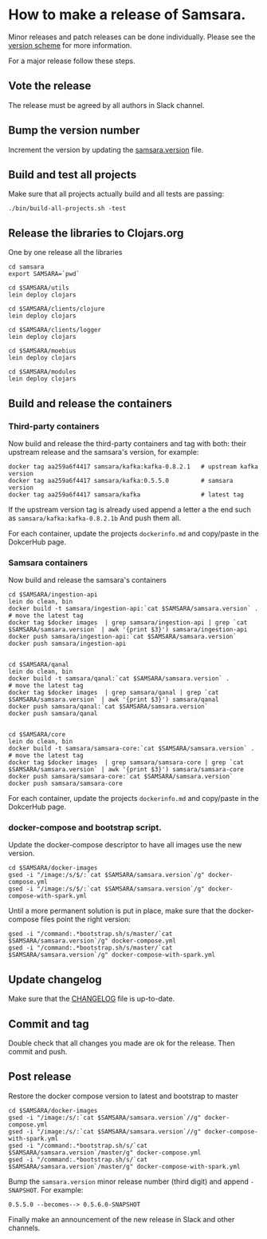 # How to make a release of Samsara.

Minor releases and patch releases can be done individually. Please see
the [version scheme](/VERSIONS.md) for more information.

For a major release follow these steps.

## Vote the release
The release must be agreed by all authors in Slack channel.

## Bump the version number
Increment the version by updating the [samsara.version](/samsara.version) file.


## Build and test all projects
Make sure that all projects actually build and all tests are passing:

    ./bin/build-all-projects.sh -test


## Release the libraries to Clojars.org

One by one release all the libraries

    cd samsara
    export SAMSARA=`pwd`

    cd $SAMSARA/utils
    lein deploy clojars

    cd $SAMSARA/clients/clojure
    lein deploy clojars

    cd $SAMSARA/clients/logger
    lein deploy clojars

    cd $SAMSARA/moebius
    lein deploy clojars

    cd $SAMSARA/modules
    lein deploy clojars


## Build and release the containers

### Third-party containers

Now build and release the third-party containers and tag with both:
their upstream release and the samsara's version, for example:

    docker tag aa259a6f4417 samsara/kafka:kafka-0.8.2.1   # upstream kafka version
    docker tag aa259a6f4417 samsara/kafka:0.5.5.0         # samsara version
    docker tag aa259a6f4417 samsara/kafka                 # latest tag

If the upstream version tag is already used append a letter a the end
such as `samsara/kafka:kafka-0.8.2.1b` And push them all.

For each container, update the projects `dockerinfo.md` and copy/paste
in the DokcerHub page.

### Samsara containers

Now build and release the samsara's containers

    cd $SAMSARA/ingestion-api
    lein do clean, bin
    docker build -t samsara/ingestion-api:`cat $SAMSARA/samsara.version` .
    # move the latest tag
    docker tag $docker images  | grep samsara/ingestion-api | grep `cat $SAMSARA/samsara.version` | awk '{print $3}') samsara/ingestion-api
    docker push samsara/ingestion-api:`cat $SAMSARA/samsara.version`
    docker push samsara/ingestion-api


    cd $SAMSARA/qanal
    lein do clean, bin
    docker build -t samsara/qanal:`cat $SAMSARA/samsara.version` .
    # move the latest tag
    docker tag $docker images  | grep samsara/qanal | grep `cat $SAMSARA/samsara.version` | awk '{print $3}') samsara/qanal
    docker push samsara/qanal:`cat $SAMSARA/samsara.version`
    docker push samsara/qanal


    cd $SAMSARA/core
    lein do clean, bin
    docker build -t samsara/samsara-core:`cat $SAMSARA/samsara.version` .
    # move the latest tag
    docker tag $docker images  | grep samsara/samsara-core | grep `cat $SAMSARA/samsara.version` | awk '{print $3}') samsara/samsara-core
    docker push samsara/samsara-core:`cat $SAMSARA/samsara.version`
    docker push samsara/samsara-core


For each container, update the projects `dockerinfo.md` and copy/paste
in the DokcerHub page.

### docker-compose and bootstrap script.

Update the docker-compose descriptor to have all images use the new version.

    cd $SAMSARA/docker-images
    gsed -i "/image:/s/$/:`cat $SAMSARA/samsara.version`/g" docker-compose.yml
    gsed -i "/image:/s/$/:`cat $SAMSARA/samsara.version`/g" docker-compose-with-spark.yml

Until a more permanent solution is put in place, make sure that the docker-compose
files point the right version:


    gsed -i "/command:.*bootstrap.sh/s/master/`cat $SAMSARA/samsara.version`/g" docker-compose.yml
    gsed -i "/command:.*bootstrap.sh/s/master/`cat $SAMSARA/samsara.version`/g" docker-compose-with-spark.yml

## Update changelog

Make sure that the [CHANGELOG](/changelog.md) file is up-to-date.

## Commit and tag

Double check that all changes you made are ok for the release. Then
commit and push.

## Post release

Restore the docker compose version to latest and bootstrap to master

    cd $SAMSARA/docker-images
    gsed -i "/image:/s/:`cat $SAMSARA/samsara.version`//g" docker-compose.yml
    gsed -i "/image:/s/:`cat $SAMSARA/samsara.version`//g" docker-compose-with-spark.yml
    gsed -i "/command:.*bootstrap.sh/s/`cat $SAMSARA/samsara.version`/master/g" docker-compose.yml
    gsed -i "/command:.*bootstrap.sh/s/`cat $SAMSARA/samsara.version`/master/g" docker-compose-with-spark.yml

Bump the `samsara.version` minor release number (third digit) and
append `-SNAPSHOT`. For example:

    0.5.5.0 --becomes--> 0.5.6.0-SNAPSHOT

Finally make an announcement of the new release in Slack and other channels.

